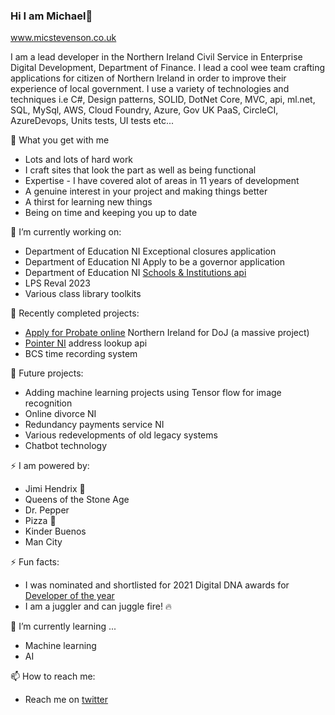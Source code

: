 ### Hi I am Michael👋

www.micstevenson.co.uk

I am a lead developer in the Northern Ireland Civil Service in Enterprise Digital Development, Department of Finance.
I lead a cool wee team crafting applications for citizen of Northern Ireland in order to improve their experience of local government.
I use a variety of technologies and techniques i.e C#, Design patterns, SOLID, DotNet Core, MVC, api, ml.net, SQL, MySql, AWS, Cloud Foundry, Azure, Gov UK PaaS, CircleCI, AzureDevops, Units tests, UI tests etc...

:briefcase: What you get with me
- Lots and lots of hard work
- I craft sites that look the part as well as being functional
- Expertise - I have covered alot of areas in 11 years of development
- A genuine interest in your project and making things better
- A thirst for learning new things
- Being on time and keeping you up to date

🔭 I’m currently working on:
- Department of Education NI Exceptional closures application
- Department of Education NI Apply to be a governor application
- Department of Education NI <a href="https://de-institutions-api-sandbox.london.cloudapps.digital/index.html">Schools & Institutions api</a>
- LPS Reval 2023
- Various class library toolkits

:volcano: Recently completed projects:
- <a href="https://check-eligibility.nidirect.gov.uk/probate">Apply for Probate online</a> Northern Ireland for DoJ (a massive project)
- <a href="https://edd-pointerapi-production.london.cloudapps.digital/index.html">Pointer NI</a> address lookup api
- BCS time recording system

:ship: Future projects:

- Adding machine learning projects using Tensor flow for image recognition
- Online divorce NI
- Redundancy payments service NI
- Various redevelopments of old legacy systems
- Chatbot technology

⚡ I am powered by:
- Jimi Hendrix :guitar:
- Queens of the Stone Age
- Dr. Pepper
- Pizza 🍕
- Kinder Buenos
- Man City

⚡ Fun facts:
- I was nominated and shortlisted for 2021 Digital DNA awards for <a href="https://twitter.com/DigitalDNAHQ/status/1402943625848360966">Developer of the year</a>
- I am a juggler and can juggle fire! 🔥

🌱 I’m currently learning ...
- Machine learning
- AI

📫 How to reach me:
- Reach me on <a href="https://twitter.com/mikeatronic">twitter</a>
